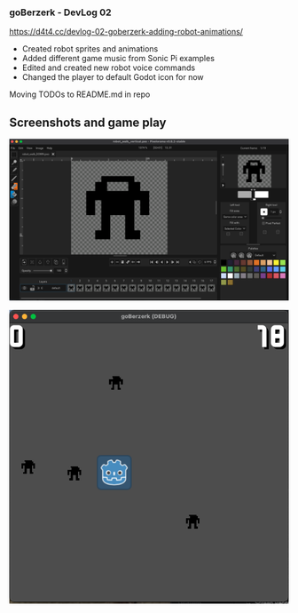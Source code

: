 ### goBerzerk - DevLog 02

https://d4t4.cc/devlog-02-goberzerk-adding-robot-animations/

 - Created robot sprites and animations
 - Added different game music from Sonic Pi examples
 - Edited and created new robot voice commands
 - Changed the player to default Godot icon for now

Moving TODOs to README.md in repo


## Screenshots and game play


![screenshot_devlog_02a](devlog/images/screenshot_devlog_02a.png)


![screenshot_devlog_02b](devlog/images/screenshot_devlog_02b.png)

